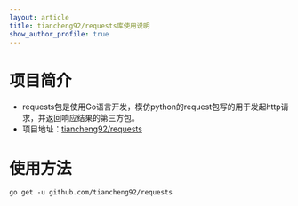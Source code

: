 ```yaml
---
layout: article
title: tiancheng92/requests库使用说明
show_author_profile: true
---
```


# 项目简介
* requests包是使用Go语言开发，模仿python的request包写的用于发起http请求，并返回响应结果的第三方包。
* 项目地址：[tiancheng92/requests](https://github.com/tiancheng92/requests)
<!--more-->

# 使用方法
```shell
go get -u github.com/tiancheng92/requests
```
